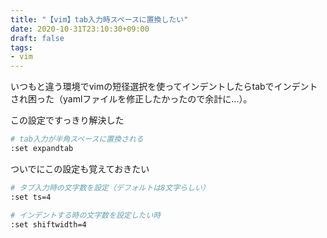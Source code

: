 ```yaml
---
title: "【vim】tab入力時スペースに置換したい"
date: 2020-10-31T23:10:30+09:00
draft: false
tags:
- vim
---
```



いつもと違う環境でvimの短径選択を使ってインデントしたらtabでインデントされ困った（yamlファイルを修正したかったので余計に...）。

この設定ですっきり解決した

```bash
# tab入力が半角スペースに置換される
:set expandtab
```

ついでにこの設定も覚えておきたい
```bash
# タブ入力時の文字数を設定（デフォルトは8文字らしい）
:set ts=4

# インデントする時の文字数を設定したい時
:set shiftwidth=4
```
